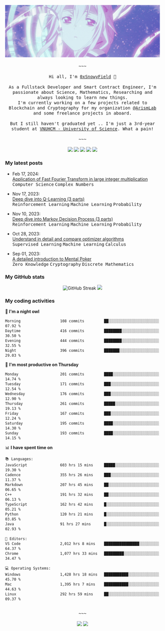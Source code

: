 <div align='center'>
<img src="./assets/banner.gif" alt="Banner" width="1000" />
  <samp>
    </br></br>~~~</br></br>
    Hi all, I'm <a href="https://snowyfield.me/">0xSnowyField</a> 🧸
    </br></br>
    As a Fullstack Developer and Smart Contract Engineer, I'm passionate about Science, Mathematics, Researching and always looking to learn new things.</br> I'm currently working on a few projects related to Blockchain and Cryptography for my organization <a href="https://github.com/ArismLab">@ArismLab</a> and some freelance projects in aboard.
    </br></br>
    But I still haven't graduated yet .. I'm just a 3rd-year student at <a href="https://en.hcmus.edu.vn/">VNUHCM - University of Science</a>. What a pain!
    </br></br>~~~</br></br>
  </samp>
  <a href = "https://wakatime.com/@SnowyField1906" target="_blank"><img src="https://img.shields.io/badge/-Wakatime-000000?style=for-the-badge&logo=wakatime&logoColor=white"></a>
  <a href="https://linkedin.com/in/NHThuan" target="_blank"><img src="https://img.shields.io/badge/-LinkedIn-0A66C2?style=for-the-badge&logo=linkedin&logoColor=white"></a>
  <a href="https://stackoverflow.com/users/17358240/snowyfield" target="_blank"><img src="https://img.shields.io/badge/StackOverflow-F58025?style=for-the-badge&logo=stackoverflow&logoColor=white" target="_blank"></a>
  <a href="https://facebook.com/SnowyField1906" target="_blank"><img src="https://img.shields.io/badge/-Facebook-0A66C2?style=for-the-badge&logo=facebook&logoColor=white"></a>
  <a href="https://x.com/SnowyField1906" target="_blank"><img src="https://img.shields.io/badge/-Twitter-000000?style=for-the-badge&logo=x&logoColor=white"></a>
</div>

### My latest posts

- Feb 17, 2024\: <br/>
  <a href="https://www.snowyfield.me/posts/ung-dung-fast-fourier-transform-trong-phep-nhan-so-nguyen-lon" target="_blank">Application of Fast Fourier Transform in large integer multiplication</a><br/>
  <kbd>Computer Science</kbd> <kbd>Complex Numbers</kbd>
  
- Nov 17, 2023\: <br/>
  <a href="https://www.snowyfield.me/posts/hieu-sau-ve-q-learning-phan-1" target="_blank">Deep dive into Q-Learning (3 parts)</a><br/>
  <kbd>Reinforcement Learning</kbd> <kbd>Machine Learning</kbd> <kbd>Probability</kbd>
  
- Nov 10, 2023\: <br/>
  <a href="https://www.snowyfield.me/posts/hieu-sau-ve-markov-decision-process-phan-1" target="_blank">Deep dive into Markov Decision Process (3 parts)</a><br/>
  <kbd>Reinforcement Learning</kbd> <kbd>Machine Learning</kbd> <kbd>Probability</kbd>
  
- Oct 28, 2023\: <br/>
  <a href="https://www.snowyfield.me/posts/tim-hieu-chi-tiet-va-so-sanh-cac-thuat-toan-optimizer" target="_blank">Understand in detail and compare optimizer algorithms</a><br/>
  <kbd>Supervised Learning</kbd> <kbd>Machine Learning</kbd> <kbd>Calculus</kbd>
  
- Sep 01, 2023\: <br/>
  <a href="https://www.snowyfield.me/posts/gioi-thieu-chi-tiet-ve-bai-toan-mental-poker" target="_blank">A detailed introduction to Mental Poker</a><br/>
  <kbd>Zero Knowledge</kbd> <kbd>Cryptography</kbd> <kbd>Discrete Mathematics</kbd>

### My GitHub stats

<div align="center">
  <img src="https://github-readme-streak-stats.herokuapp.com?user=SnowyFIeld1906&theme=swift&hide_border=true&date_format=M%20j%5B%2C%20Y%5D&card_width=1000" alt="GitHub Streak" />
  <img src='http://github-profile-summary-cards.vercel.app/api/cards/profile-details?username=SnowyFIeld1906&theme=swift' width='1000px'/>
</div>

### My coding activities

<!--START_SECTION:waka-->
**🦉 I'm a night owl** 

```text
Morning                  108 commits         ██░░░░░░░░░░░░░░░░░░░░░░░   07.92 % 
Daytime                  416 commits         ████████░░░░░░░░░░░░░░░░░   30.50 % 
Evening                  444 commits         ████████░░░░░░░░░░░░░░░░░   32.55 % 
Night                    396 commits         ███████░░░░░░░░░░░░░░░░░░   29.03 % 
```
📅 **I'm most productive on Thursday** 

```text
Monday                   201 commits         ████░░░░░░░░░░░░░░░░░░░░░   14.74 % 
Tuesday                  171 commits         ███░░░░░░░░░░░░░░░░░░░░░░   12.54 % 
Wednesday                176 commits         ███░░░░░░░░░░░░░░░░░░░░░░   12.90 % 
Thursday                 261 commits         █████░░░░░░░░░░░░░░░░░░░░   19.13 % 
Friday                   167 commits         ███░░░░░░░░░░░░░░░░░░░░░░   12.24 % 
Saturday                 195 commits         ████░░░░░░░░░░░░░░░░░░░░░   14.30 % 
Sunday                   193 commits         ████░░░░░░░░░░░░░░░░░░░░░   14.15 % 
```


📊 **I have spent time on** 

```text
📚 Languages: 
JavaScript               603 hrs 15 mins     █████░░░░░░░░░░░░░░░░░░░░   19.30 % 
Cadence                  355 hrs 26 mins     ███░░░░░░░░░░░░░░░░░░░░░░   11.37 % 
Markdown                 207 hrs 45 mins     ██░░░░░░░░░░░░░░░░░░░░░░░   06.65 % 
C++                      191 hrs 32 mins     ██░░░░░░░░░░░░░░░░░░░░░░░   06.13 % 
TypeScript               162 hrs 42 mins     █░░░░░░░░░░░░░░░░░░░░░░░░   05.21 % 
Python                   120 hrs 21 mins     █░░░░░░░░░░░░░░░░░░░░░░░░   03.85 % 
Java                     91 hrs 27 mins      █░░░░░░░░░░░░░░░░░░░░░░░░   02.93 % 

📑 Editors: 
VS Code                  2,012 hrs 8 mins    ████████████████░░░░░░░░░   64.37 % 
Chrome                   1,077 hrs 33 mins   █████████░░░░░░░░░░░░░░░░   34.47 % 

💻 Operating Systems: 
Windows                  1,428 hrs 18 mins   ███████████░░░░░░░░░░░░░░   45.70 % 
Mac                      1,395 hrs 7 mins    ███████████░░░░░░░░░░░░░░   44.63 % 
Linux                    292 hrs 59 mins     ██░░░░░░░░░░░░░░░░░░░░░░░   09.37 % 
```

<div align='center'><samp></br>~~~</br></br></samp><img src='http://img.shields.io/badge/3.1%20thousand%20coding%20hours-black?style=for-the-badge' /> <img src='https://img.shields.io/badge/3.5%20million%20lines%20of%20code-black?style=for-the-badge' /></div>


<!--END_SECTION:waka-->
